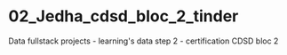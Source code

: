 # 02_Jedha_cdsd_bloc_2_tinder
Data fullstack projects - learning's data step 2 - certification CDSD bloc 2
